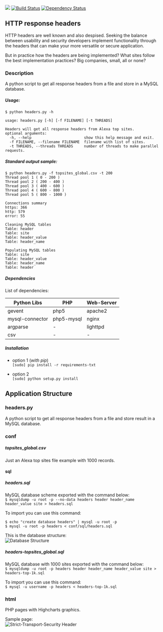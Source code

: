 <a href="https://codeclimate.com/github/amenezes/headers"><img src="https://codeclimate.com/github/amenezes/headers/badges/gpa.svg" /></a>
[![Build Status](https://travis-ci.org/amenezes/headers.svg?branch=master)](https://travis-ci.org/amenezes/headers)
[![Dependency Status](https://gemnasium.com/badges/github.com/amenezes/headers.svg)](https://gemnasium.com/github.com/amenezes/headers)

## HTTP response headers
HTTP headers are well known and also despised. Seeking the balance between usability and security developers implement functionality through the headers that can make your more versatile or secure application.  

But in practice how the headers are being implemented? What sites follow the best implementation practices? Big companies, small, all or none?  

### Description
A python script to get all response headers from a file and store in a MySQL database.  

##### Usage:  
```
$ python headers.py -h  

usage: headers.py [-h] [-f FILENAME] [-t THREADS]  

Headers will get all response headers from Alexa top sites.
optional arguments:
  -h, --help                        show this help message and exit.  
  -f FILENAME, --filename FILENAME  filename with list of sites.  
  -t THREADS, --threads THREADS     number of threads to make parallel requests.  
```

##### Standard output sample:  
```
$ python headers.py -f topsites_global.csv -t 200
Thread pool 1 ( 0 - 200 )
Thread pool 2 ( 200 - 400 )
Thread pool 3 ( 400 - 600 )
Thread pool 4 ( 600 - 800 )
Thread pool 5 ( 800 - 1000 )

Connections summary
https: 366
http: 579
error: 55

Cleaning MySQL tables
Table: header
Table: site
Table: header_value
Table: header_name

Populating MySQL tables
Table: site
Table: header_value
Table: header_name
Table: header
```
##### Dependencies  

List of dependencies:  

Python Libs | PHP | Web-Server
------------ | ------------- | -------------
gevent | php5 | apache2
mysql-connector | php5-mysql | nginx
argparse | -  | lighttpd
csv | - | -

##### Installation
* option 1 (_with pip_)  
```[sudo] pip install -r requirements-txt```  

* option 2  
```[sudo] python setup.py install```  

## Application Structure

### headers.py
A python script to get all response headers from a file and store result in a MySQL database.  

### conf  

##### topsites_global.csv
Just an Alexa top sites file example with 1000 records.  

#### sql  
##### headers.sql  
MySQL database scheme exported with the command below:  
```$ mysqldump -u root -p --no-data headers header header_name header_value site > headers.sql```  

To import you can use this command:  
```
$ echo "create database headers" | mysql -u root -p
$ mysql -u root -p headers < conf/sql/headers.sql
```
This is the database structure:  
![Database Structure](docs/DB_Structure.png)

##### headers-topsites_global.sql
MySQL database with 1000 sites exported with the command below:  
```$ mysqldump -u root -p headers header header_name header_value site > headers-top-1k.sql```  

To import you can use this command:  
```$ mysql -u username -p headers < headers-top-1k.sql```

### html
PHP pages with Highcharts graphics.  

Sample page:  
![Strict-Transport-Security Header](docs/strict-transport-security.png)
